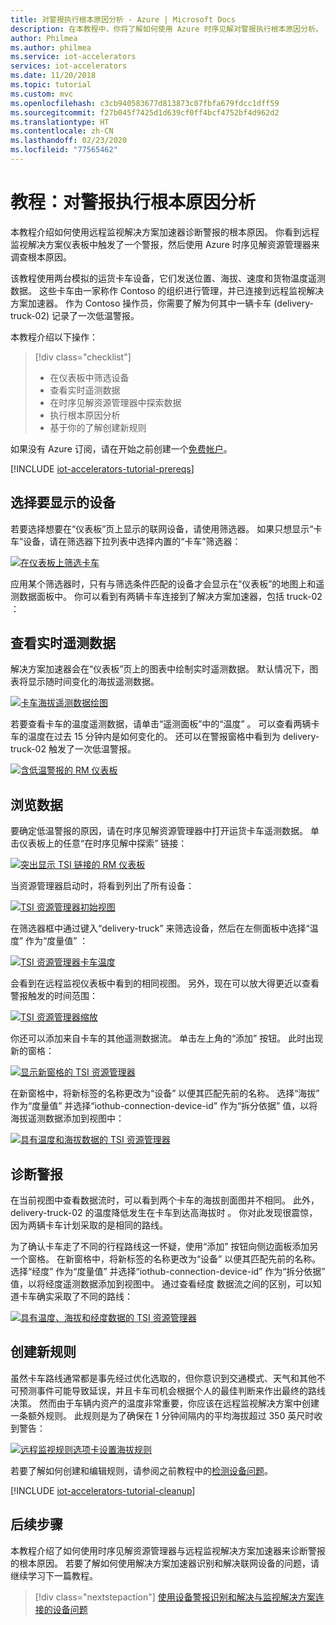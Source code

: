 ```yaml
---
title: 对警报执行根本原因分析 - Azure | Microsoft Docs
description: 在本教程中，你将了解如何使用 Azure 时序见解对警报执行根本原因分析。
author: Philmea
ms.author: philmea
ms.service: iot-accelerators
services: iot-accelerators
ms.date: 11/20/2018
ms.topic: tutorial
ms.custom: mvc
ms.openlocfilehash: c3cb940583677d813873c07fbfa679fdcc1dff59
ms.sourcegitcommit: f27b045f7425d1d639cf0ff4bcf4752bf4d962d2
ms.translationtype: HT
ms.contentlocale: zh-CN
ms.lasthandoff: 02/23/2020
ms.locfileid: "77565462"
---
```

# <a name="tutorial-conduct-a-root-cause-analysis-on-an-alert"></a>教程：对警报执行根本原因分析

本教程介绍如何使用远程监视解决方案加速器诊断警报的根本原因。 你看到远程监视解决方案仪表板中触发了一个警报，然后使用 Azure 时序见解资源管理器来调查根本原因。

该教程使用两台模拟的运货卡车设备，它们发送位置、海拔、速度和货物温度遥测数据。 这些卡车由一家称作 Contoso 的组织进行管理，并已连接到远程监视解决方案加速器。 作为 Contoso 操作员，你需要了解为何其中一辆卡车 (delivery-truck-02) 记录了一次低温警报。

本教程介绍以下操作：

>[!div class="checklist"]
> * 在仪表板中筛选设备
> * 查看实时遥测数据
> * 在时序见解资源管理器中探索数据
> * 执行根本原因分析
> * 基于你的了解创建新规则

如果没有 Azure 订阅，请在开始之前创建一个[免费帐户](https://azure.microsoft.com/free/?WT.mc_id=A261C142F)。

[!INCLUDE [iot-accelerators-tutorial-prereqs](../../includes/iot-accelerators-tutorial-prereqs.md)]

## <a name="choose-the-devices-to-display"></a>选择要显示的设备

若要选择想要在“仪表板”页上显示的联网设备，请使用筛选器。  如果只想显示“卡车”设备，请在筛选器下拉列表中选择内置的“卡车”筛选器：  

[![在仪表板上筛选卡车](./media/iot-accelerators-remote-monitoring-root-cause-analysis/filter-trucks-inline.png)](./media/iot-accelerators-remote-monitoring-root-cause-analysis/filter-trucks-expanded.png#lightbox)

应用某个筛选器时，只有与筛选条件匹配的设备才会显示在“仪表板”的地图上和遥测数据面板中。  你可以看到有两辆卡车连接到了解决方案加速器，包括 truck-02  ：

## <a name="view-real-time-telemetry"></a>查看实时遥测数据

解决方案加速器会在“仪表板”页上的图表中绘制实时遥测数据。  默认情况下，图表将显示随时间变化的海拔遥测数据。

[![卡车海拔遥测数据绘图](./media/iot-accelerators-remote-monitoring-root-cause-analysis/trucks-moving-inline.png)](./media/iot-accelerators-remote-monitoring-root-cause-analysis/trucks-moving-expanded.png#lightbox)

若要查看卡车的温度遥测数据，请单击“遥测面板”中的“温度”   。 可以查看两辆卡车的温度在过去 15 分钟内是如何变化的。 还可以在警报窗格中看到为 delivery-truck-02 触发了一次低温警报。

[![含低温警报的 RM 仪表板](./media/iot-accelerators-remote-monitoring-root-cause-analysis/low-temp-alert-inline.png)](./media/iot-accelerators-remote-monitoring-root-cause-analysis/low-temp-alert-expanded.png#lightbox)

## <a name="explore-the-data"></a>浏览数据

要确定低温警报的原因，请在时序见解资源管理器中打开运货卡车遥测数据。 单击仪表板上的任意“在时序见解中探索”  链接：

[![突出显示 TSI 链接的 RM 仪表板](./media/iot-accelerators-remote-monitoring-root-cause-analysis/explore-tsi-inline.png)](./media/iot-accelerators-remote-monitoring-root-cause-analysis/explore-tsi-expanded.png#lightbox)

当资源管理器启动时，将看到列出了所有设备：

[![TSI 资源管理器初始视图](./media/iot-accelerators-remote-monitoring-root-cause-analysis/initial-tsi-view-inline.png)](./media/iot-accelerators-remote-monitoring-root-cause-analysis/initial-tsi-view-expanded.png#lightbox)

在筛选器框中通过键入“delivery-truck”  来筛选设备，然后在左侧面板中选择“温度”  作为“度量值”  ：

[![TSI 资源管理器卡车温度](./media/iot-accelerators-remote-monitoring-root-cause-analysis/filter-tsi-temp-inline.png)](./media/iot-accelerators-remote-monitoring-root-cause-analysis/filter-tsi-temp-expanded.png#lightbox)

会看到在远程监视仪表板中看到的相同视图。 另外，现在可以放大得更近以查看警报触发的时间范围：

[![TSI 资源管理器缩放](./media/iot-accelerators-remote-monitoring-root-cause-analysis/tsi-zoom-inline.png)](./media/iot-accelerators-remote-monitoring-root-cause-analysis/tsi-zoom-expanded.png#lightbox)

你还可以添加来自卡车的其他遥测数据流。 单击左上角的“添加”  按钮。 此时出现新的窗格：

[![显示新窗格的 TSI 资源管理器](./media/iot-accelerators-remote-monitoring-root-cause-analysis/tsi-add-pane-inline.png)](./media/iot-accelerators-remote-monitoring-root-cause-analysis/tsi-add-pane-expanded.png#lightbox)

在新窗格中，将新标签的名称更改为“设备”  以便其匹配先前的名称。 选择“海拔”  作为“度量值”  并选择“iothub-connection-device-id”  作为“拆分依据”  值，以将海拔遥测数据添加到视图中：

[![具有温度和海拔数据的 TSI 资源管理器](./media/iot-accelerators-remote-monitoring-root-cause-analysis/tsi-add-altitude-inline.png)](./media/iot-accelerators-remote-monitoring-root-cause-analysis/tsi-add-altitude-expanded.png#lightbox)

## <a name="diagnose-the-alert"></a>诊断警报

在当前视图中查看数据流时，可以看到两个卡车的海拔剖面图并不相同。 此外，delivery-truck-02 的温度降低发生在卡车到达高海拔时  。 你对此发现很震惊，因为两辆卡车计划采取的是相同的路线。

为了确认卡车走了不同的行程路线这一怀疑，使用“添加”  按钮向侧边面板添加另一个窗格。 在新窗格中，将新标签的名称更改为“设备”  以便其匹配先前的名称。 选择“经度”  作为“度量值”  并选择“iothub-connection-device-id”  作为“拆分依据”  值，以将经度遥测数据添加到视图中。 通过查看经度  数据流之间的区别，可以知道卡车确实采取了不同的路线：

[![具有温度、海拔和经度数据的 TSI 资源管理器](./media/iot-accelerators-remote-monitoring-root-cause-analysis/tsi-add-longitude-inline.png)](./media/iot-accelerators-remote-monitoring-root-cause-analysis/tsi-add-longitude-expanded.png#lightbox)

## <a name="create-a-new-rule"></a>创建新规则

虽然卡车路线通常都是事先经过优化选取的，但你意识到交通模式、天气和其他不可预测事件可能导致延误，并且卡车司机会根据个人的最佳判断来作出最终的路线决策。 然而由于车辆内资产的温度非常重要，你应该在远程监视解决方案中创建一条额外规则。 此规则是为了确保在 1 分钟间隔内的平均海拔超过 350 英尺时收到警告：

[![远程监视规则选项卡设置海拔规则](./media/iot-accelerators-remote-monitoring-root-cause-analysis/new-rule-altitude-inline.png)](./media/iot-accelerators-remote-monitoring-root-cause-analysis/new-rule-altitude-expanded.png#lightbox)

若要了解如何创建和编辑规则，请参阅之前教程中的[检测设备问题](iot-accelerators-remote-monitoring-automate.md)。

[!INCLUDE [iot-accelerators-tutorial-cleanup](../../includes/iot-accelerators-tutorial-cleanup.md)]

## <a name="next-steps"></a>后续步骤

本教程介绍了如何使用时序见解资源管理器与远程监视解决方案加速器来诊断警报的根本原因。 若要了解如何使用解决方案加速器识别和解决联网设备的问题，请继续学习下一篇教程。

> [!div class="nextstepaction"]
> [使用设备警报识别和解决与监视解决方案连接的设备问题](iot-accelerators-remote-monitoring-maintain.md)

